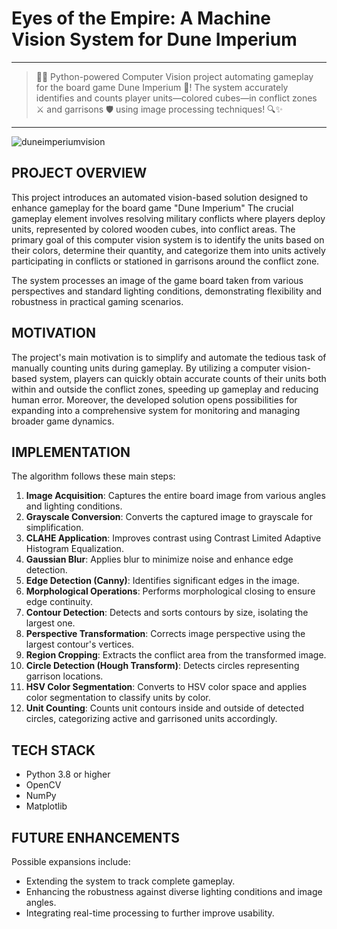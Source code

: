 # Eyes of the Empire: A Machine Vision System for Dune Imperium

---

> 🐍🎲 Python-powered Computer Vision project automating gameplay for the board game Dune Imperium 🚀! The system accurately identifies and counts player units—colored cubes—in conflict zones ⚔️ and garrisons 🛡️ using image processing techniques! 🔍✨

---

![duneimperiumvision](https://github.com/user-attachments/assets/88b67c34-bc5c-47ce-9639-871da0651111)

## PROJECT OVERVIEW

This project introduces an automated vision-based solution designed to enhance gameplay for the board game "Dune Imperium" The crucial gameplay element involves resolving military conflicts where players deploy units, represented by colored wooden cubes, into conflict areas. The primary goal of this computer vision system is to identify the units based on their colors, determine their quantity, and categorize them into units actively participating in conflicts or stationed in garrisons around the conflict zone.

The system processes an image of the game board taken from various perspectives and standard lighting conditions, demonstrating flexibility and robustness in practical gaming scenarios.

## MOTIVATION

The project's main motivation is to simplify and automate the tedious task of manually counting units during gameplay. By utilizing a computer vision-based system, players can quickly obtain accurate counts of their units both within and outside the conflict zones, speeding up gameplay and reducing human error. Moreover, the developed solution opens possibilities for expanding into a comprehensive system for monitoring and managing broader game dynamics.

## IMPLEMENTATION

The algorithm follows these main steps:

1. **Image Acquisition**: Captures the entire board image from various angles and lighting conditions.
2. **Grayscale Conversion**: Converts the captured image to grayscale for simplification.
3. **CLAHE Application**: Improves contrast using Contrast Limited Adaptive Histogram Equalization.
4. **Gaussian Blur**: Applies blur to minimize noise and enhance edge detection.
5. **Edge Detection (Canny)**: Identifies significant edges in the image.
6. **Morphological Operations**: Performs morphological closing to ensure edge continuity.
7. **Contour Detection**: Detects and sorts contours by size, isolating the largest one.
8. **Perspective Transformation**: Corrects image perspective using the largest contour's vertices.
9. **Region Cropping**: Extracts the conflict area from the transformed image.
10. **Circle Detection (Hough Transform)**: Detects circles representing garrison locations.
11. **HSV Color Segmentation**: Converts to HSV color space and applies color segmentation to classify units by color.
12. **Unit Counting**: Counts unit contours inside and outside of detected circles, categorizing active and garrisoned units accordingly.

## TECH STACK

- Python 3.8 or higher
- OpenCV
- NumPy
- Matplotlib

## FUTURE ENHANCEMENTS

Possible expansions include:

- Extending the system to track complete gameplay.
- Enhancing the robustness against diverse lighting conditions and image angles.
- Integrating real-time processing to further improve usability.







